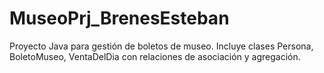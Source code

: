 # MuseoPrj_BrenesEsteban
Proyecto Java para gestión de boletos de museo. Incluye clases Persona, BoletoMuseo, VentaDelDia con relaciones de asociación y agregación.
